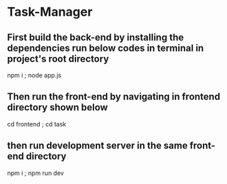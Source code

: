 # Task-Manager
First build the back-end by installing the dependencies
run below codes in terminal in project's root directory
--
npm i ; 
node app.js

Then run the front-end by navigating in frontend directory shown below
--
cd frontend ; 
cd task

then run development server in the same front-end directory
--
npm i ;
npm run dev

